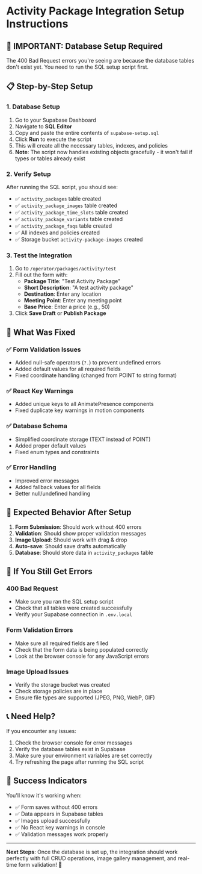# Activity Package Integration Setup Instructions

## 🚨 **IMPORTANT: Database Setup Required**

The 400 Bad Request errors you're seeing are because the database tables don't exist yet. You need to run the SQL setup script first.

## 📋 **Step-by-Step Setup**

### 1. **Database Setup**
1. Go to your Supabase Dashboard
2. Navigate to **SQL Editor**
3. Copy and paste the entire contents of `supabase-setup.sql`
4. Click **Run** to execute the script
5. This will create all the necessary tables, indexes, and policies
6. **Note**: The script now handles existing objects gracefully - it won't fail if types or tables already exist

### 2. **Verify Setup**
After running the SQL script, you should see:
- ✅ `activity_packages` table created
- ✅ `activity_package_images` table created
- ✅ `activity_package_time_slots` table created
- ✅ `activity_package_variants` table created
- ✅ `activity_package_faqs` table created
- ✅ All indexes and policies created
- ✅ Storage bucket `activity-package-images` created

### 3. **Test the Integration**
1. Go to `/operator/packages/activity/test`
2. Fill out the form with:
   - **Package Title**: "Test Activity Package"
   - **Short Description**: "A test activity package"
   - **Destination**: Enter any location
   - **Meeting Point**: Enter any meeting point
   - **Base Price**: Enter a price (e.g., 50)
3. Click **Save Draft** or **Publish Package**

## 🔧 **What Was Fixed**

### ✅ **Form Validation Issues**
- Added null-safe operators (`?.`) to prevent undefined errors
- Added default values for all required fields
- Fixed coordinate handling (changed from POINT to string format)

### ✅ **React Key Warnings**
- Added unique keys to all AnimatePresence components
- Fixed duplicate key warnings in motion components

### ✅ **Database Schema**
- Simplified coordinate storage (TEXT instead of POINT)
- Added proper default values
- Fixed enum types and constraints

### ✅ **Error Handling**
- Improved error messages
- Added fallback values for all fields
- Better null/undefined handling

## 🎯 **Expected Behavior After Setup**

1. **Form Submission**: Should work without 400 errors
2. **Validation**: Should show proper validation messages
3. **Image Upload**: Should work with drag & drop
4. **Auto-save**: Should save drafts automatically
5. **Database**: Should store data in `activity_packages` table

## 🐛 **If You Still Get Errors**

### **400 Bad Request**
- Make sure you ran the SQL setup script
- Check that all tables were created successfully
- Verify your Supabase connection in `.env.local`

### **Form Validation Errors**
- Make sure all required fields are filled
- Check that the form data is being populated correctly
- Look at the browser console for any JavaScript errors

### **Image Upload Issues**
- Verify the storage bucket was created
- Check storage policies are in place
- Ensure file types are supported (JPEG, PNG, WebP, GIF)

## 📞 **Need Help?**

If you encounter any issues:
1. Check the browser console for error messages
2. Verify the database tables exist in Supabase
3. Make sure your environment variables are set correctly
4. Try refreshing the page after running the SQL script

## 🎉 **Success Indicators**

You'll know it's working when:
- ✅ Form saves without 400 errors
- ✅ Data appears in Supabase tables
- ✅ Images upload successfully
- ✅ No React key warnings in console
- ✅ Validation messages work properly

---

**Next Steps**: Once the database is set up, the integration should work perfectly with full CRUD operations, image gallery management, and real-time form validation! 🚀
